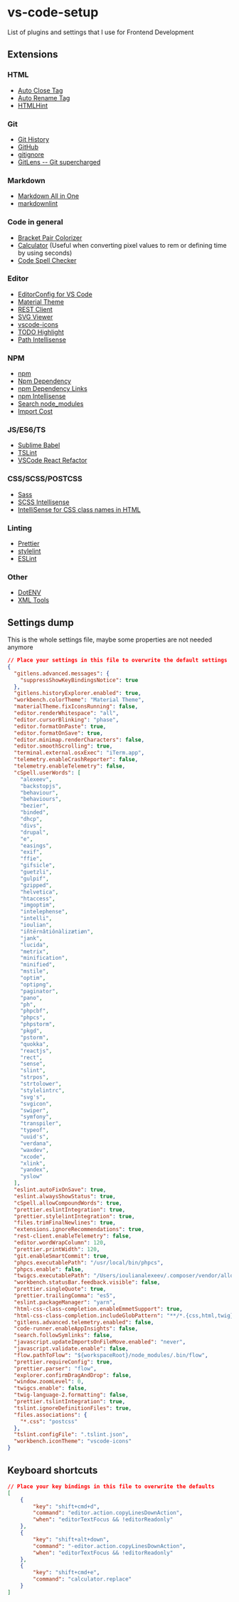 # vs-code-setup
List of plugins and settings that I use for Frontend Development

## Extensions

### HTML

- [Auto Close Tag](https://github.com/formulahendry/vscode-auto-close-tag)
- [Auto Rename Tag](https://github.com/formulahendry/vscode-auto-rename-tag)
- [HTMLHint](https://github.com/Microsoft/vscode-htmlhint)

### Git

- [Git History](https://github.com/DonJayamanne/gitHistoryVSCode)
- [GitHub](https://github.com/KnisterPeter/vscode-github)
- [gitignore](https://github.com/CodeZombieCH/vscode-gitignore)
- [GitLens -- Git supercharged](https://github.com/eamodio/vscode-gitlens)

### Markdown

- [Markdown All in One](https://github.com/yzhang-gh/vscode-markdown)
- [markdownlint](https://github.com/DavidAnson/vscode-markdownlint)

### Code in general

- [Bracket Pair Colorizer](https://github.com/CoenraadS/BracketPair)
- [Calculator](https://github.com/lixquid/vscode-calculator) (Useful when converting pixel values to rem or defining time by using seconds)
- [Code Spell Checker](https://github.com/streetsidesoftware/vscode-spell-checker)

### Editor

- [EditorConfig for VS Code](https://github.com/editorconfig/editorconfig-vscode)
- [Material Theme](https://github.com/equinusocio/vsc-material-theme)
- [REST Client](https://github.com/Huachao/vscode-restclient.git)
- [SVG Viewer](https://github.com/cssho/vscode-svgviewer)
- [vscode-icons](https://github.com/vscode-icons/vscode-icons)
- [TODO Highlight](https://github.com/wayou/vscode-todo-highlight)
- [Path Intellisense](https://github.com/ChristianKohler/PathIntellisense)

### NPM

- [npm](https://github.com/Microsoft/vscode-npm-scripts)
- [Npm Dependency](https://github.com/leftstick/vscode-npm-dependency)
- [npm Dependency Links](https://github.com/herrmannplatz/npm-dependency-links)
- [npm Intellisense](https://github.com/ChristianKohler/NpmIntellisense)
- [Search node_modules](https://github.com/jasonnutter/vscode-search-node-modules)
- [Import Cost](https://github.com/wix/import-cost)

### JS/ES6/TS

- [Sublime Babel](https://github.com/joshpeng/Sublime-Babel-VSCode)
- [TSLint](https://github.com/Microsoft/vscode-typescript-tslint-plugin)
- [VSCode React Refactor](https://github.com/planbcoding/vscode-react-refactor)

### CSS/SCSS/POSTCSS

- [Sass](https://github.com/robinbentley/vscode-sass-indented)
- [SCSS Intellisense](https://github.com/mrmlnc/vscode-scss)
- [IntelliSense for CSS class names in HTML](https://github.com/Zignd/HTML-CSS-Class-Completion)

### Linting

- [Prettier](https://github.com/prettier/prettier-vscode)
- [stylelint](https://github.com/shinnn/vscode-stylelint)
- [ESLint](https://github.com/Microsoft/vscode-eslint)

### Other

- [DotENV](https://github.com/mikestead/vscode-dotenv)
- [XML Tools](https://github.com/DotJoshJohnson/vscode-xml)

## Settings dump

This is the whole settings file, maybe some properties are not needed anymore

```json
// Place your settings in this file to overwrite the default settings
{
  "gitlens.advanced.messages": {
    "suppressShowKeyBindingsNotice": true
  },
  "gitlens.historyExplorer.enabled": true,
  "workbench.colorTheme": "Material Theme",
  "materialTheme.fixIconsRunning": false,
  "editor.renderWhitespace": "all",
  "editor.cursorBlinking": "phase",
  "editor.formatOnPaste": true,
  "editor.formatOnSave": true,
  "editor.minimap.renderCharacters": false,
  "editor.smoothScrolling": true,
  "terminal.external.osxExec": "iTerm.app",
  "telemetry.enableCrashReporter": false,
  "telemetry.enableTelemetry": false,
  "cSpell.userWords": [
    "alexeev",
    "backstopjs",
    "behaviour",
    "behaviours",
    "bezier",
    "binded",
    "dhcp",
    "divs",
    "drupal",
    "e",
    "easings",
    "exif",
    "ffie",
    "gifsicle",
    "guetzli",
    "gulpif",
    "gzipped",
    "helvetica",
    "htaccess",
    "imgoptim",
    "intelephense",
    "intelli",
    "ioulian",
    "iñtërnâtiônàlizætiøn",
    "jank",
    "lucida",
    "metrix",
    "minification",
    "minified",
    "mstile",
    "optim",
    "optipng",
    "paginator",
    "pano",
    "ph",
    "phpcbf",
    "phpcs",
    "phpstorm",
    "pkgd",
    "pstorm",
    "quokka",
    "reactjs",
    "rect",
    "sense",
    "slint",
    "strpos",
    "strtolower",
    "stylelintrc",
    "svg's",
    "svgicon",
    "swiper",
    "symfony",
    "transpiler",
    "typeof",
    "uuid's",
    "verdana",
    "waxdev",
    "xcode",
    "xlink",
    "yandex",
    "yslow"
  ],
  "eslint.autoFixOnSave": true,
  "eslint.alwaysShowStatus": true,
  "cSpell.allowCompoundWords": true,
  "prettier.eslintIntegration": true,
  "prettier.stylelintIntegration": true,
  "files.trimFinalNewlines": true,
  "extensions.ignoreRecommendations": true,
  "rest-client.enableTelemetry": false,
  "editor.wordWrapColumn": 120,
  "prettier.printWidth": 120,
  "git.enableSmartCommit": true,
  "phpcs.executablePath": "/usr/local/bin/phpcs",
  "phpcs.enable": false,
  "twigcs.executablePath": "/Users/ioulianalexeev/.composer/vendor/allocine/twigcs/bin/twigcs",
  "workbench.statusBar.feedback.visible": false,
  "prettier.singleQuote": true,
  "prettier.trailingComma": "es5",
  "eslint.packageManager": "yarn",
  "html-css-class-completion.enableEmmetSupport": true,
  "html-css-class-completion.includeGlobPattern": "**/*.{css,html,twig}",
  "gitlens.advanced.telemetry.enabled": false,
  "code-runner.enableAppInsights": false,
  "search.followSymlinks": false,
  "javascript.updateImportsOnFileMove.enabled": "never",
  "javascript.validate.enable": false,
  "flow.pathToFlow": "${workspaceRoot}/node_modules/.bin/flow",
  "prettier.requireConfig": true,
  "prettier.parser": "flow",
  "explorer.confirmDragAndDrop": false,
  "window.zoomLevel": 0,
  "twigcs.enable": false,
  "twig-language-2.formatting": false,
  "prettier.tslintIntegration": true,
  "tslint.ignoreDefinitionFiles": true,
  "files.associations": {
    "*.css": "postcss"
  },
  "tslint.configFile": ".tslint.json",
  "workbench.iconTheme": "vscode-icons"
}
```

## Keyboard shortcuts

```json
// Place your key bindings in this file to overwrite the defaults
[
    {
        "key": "shift+cmd+d",
        "command": "editor.action.copyLinesDownAction",
        "when": "editorTextFocus && !editorReadonly"
    },
    {
        "key": "shift+alt+down",
        "command": "-editor.action.copyLinesDownAction",
        "when": "editorTextFocus && !editorReadonly"
    },
    {
        "key": "shift+cmd+e",
        "command": "calculator.replace"
    }
]
```
